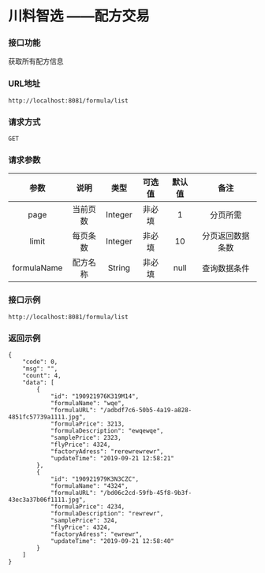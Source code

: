 # 川料智选 ——配方交易



### 接口功能

获取所有配方信息

### URL地址

```
http://localhost:8081/formula/list
```

### 请求方式

`GET`

### 请求参数

|    参数     |   说明   |  类型   | 可选值 | 默认值 |       备注       |
| :---------: | :------: | :-----: | :----: | :----: | :--------------: |
|    page     | 当前页数 | Integer | 非必填 |   1    |     分页所需     |
|    limit    | 每页条数 | Integer | 非必填 |   10   | 分页返回数据条数 |
| formulaName | 配方名称 | String  | 非必填 |  null  |   查询数据条件   |

### 接口示例

```
http://localhost:8081/formula/list
```



### 返回示例

```
{
    "code": 0, 
    "msg": "", 
    "count": 4, 
    "data": [
        {
            "id": "190921976K319M14", 
            "formulaName": "wqe", 
            "formulaURL": "/adbdf7c6-50b5-4a19-a828-4851fc57739a1111.jpg", 
            "formulaPrice": 3213, 
            "formulaDescription": "ewqewqe", 
            "samplePrice": 2323, 
            "flyPrice": 4324, 
            "factoryAdress": "rerewrewrewr", 
            "updateTime": "2019-09-21 12:58:21"
        }, 
        {
            "id": "190921979K3N3CZC", 
            "formulaName": "4324", 
            "formulaURL": "/bd06c2cd-59fb-45f8-9b3f-43ec3a37b06f1111.jpg", 
            "formulaPrice": 4234, 
            "formulaDescription": "rewrewr", 
            "samplePrice": 324, 
            "flyPrice": 4324, 
            "factoryAdress": "ewrewr", 
            "updateTime": "2019-09-21 12:58:40"
        }
    ]
}
```

